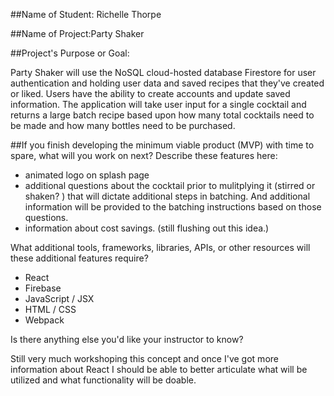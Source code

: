 ##Name of Student: Richelle Thorpe

##Name of Project:Party Shaker

##Project's Purpose or Goal: 

Party Shaker will use the NoSQL cloud-hosted database Firestore for user authentication and holding user data and saved recipes that they've created or liked. Users have the ability to create accounts and update saved information. The application will take user input for a single cocktail and returns a large batch recipe based upon how many total cocktails need to be made and how many bottles need to be purchased. 

##If you finish developing the minimum viable product (MVP) with time to spare, what will you work on next? Describe these features here:

- animated logo on splash page
- additional questions about the cocktail prior to mulitplying it (stirred or shaken? ) that will dictate additional steps in batching. And additional information will be provided to the batching instructions based on those questions. 
- information about cost savings. (still flushing out this idea.)

What additional tools, frameworks, libraries, APIs, or other resources will these additional features require?

- React
- Firebase 
- JavaScript / JSX
- HTML / CSS
- Webpack

Is there anything else you'd like your instructor to know?

Still very much workshoping this concept and once I've got more information about React I should be able to better articulate what will be utilized and what functionality will be doable. 